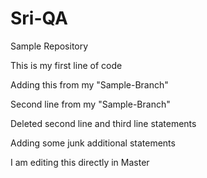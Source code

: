 # Sri-QA
Sample Repository

This is my first line of code


Adding this from my "Sample-Branch"

Second line from my "Sample-Branch"

Deleted second line and third line statements

Adding some junk additional statements

I am editing this directly in Master
